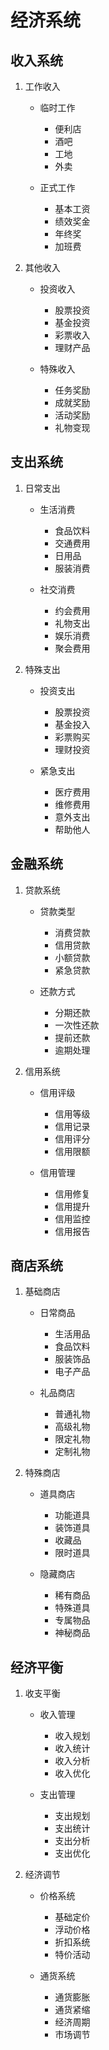 # 经济系统

## 收入系统
1. 工作收入
   - 临时工作
     * 便利店
     * 酒吧
     * 工地
     * 外卖
   
   - 正式工作
     * 基本工资
     * 绩效奖金
     * 年终奖
     * 加班费

2. 其他收入
   - 投资收入
     * 股票投资
     * 基金投资
     * 彩票收入
     * 理财产品
   
   - 特殊收入
     * 任务奖励
     * 成就奖励
     * 活动奖励
     * 礼物变现

## 支出系统
1. 日常支出
   - 生活消费
     * 食品饮料
     * 交通费用
     * 日用品
     * 服装消费
   
   - 社交消费
     * 约会费用
     * 礼物支出
     * 娱乐消费
     * 聚会费用

2. 特殊支出
   - 投资支出
     * 股票投资
     * 基金投入
     * 彩票购买
     * 理财投资
   
   - 紧急支出
     * 医疗费用
     * 维修费用
     * 意外支出
     * 帮助他人

## 金融系统
1. 贷款系统
   - 贷款类型
     * 消费贷款
     * 信用贷款
     * 小额贷款
     * 紧急贷款
   
   - 还款方式
     * 分期还款
     * 一次性还款
     * 提前还款
     * 逾期处理

2. 信用系统
   - 信用评级
     * 信用等级
     * 信用记录
     * 信用评分
     * 信用限额
   
   - 信用管理
     * 信用修复
     * 信用提升
     * 信用监控
     * 信用报告

## 商店系统
1. 基础商店
   - 日常商品
     * 生活用品
     * 食品饮料
     * 服装饰品
     * 电子产品
   
   - 礼品商店
     * 普通礼物
     * 高级礼物
     * 限定礼物
     * 定制礼物

2. 特殊商店
   - 道具商店
     * 功能道具
     * 装饰道具
     * 收藏品
     * 限时道具
   
   - 隐藏商店
     * 稀有商品
     * 特殊道具
     * 专属物品
     * 神秘商品

## 经济平衡
1. 收支平衡
   - 收入管理
     * 收入规划
     * 收入统计
     * 收入分析
     * 收入优化
   
   - 支出管理
     * 支出规划
     * 支出统计
     * 支出分析
     * 支出优化

2. 经济调节
   - 价格系统
     * 基础定价
     * 浮动价格
     * 折扣系统
     * 特价活动
   
   - 通货系统
     * 通货膨胀
     * 通货紧缩
     * 经济周期
     * 市场调节
